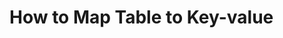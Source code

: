 # How to Map Table to Key-value


[^1]: [SQL in CockroachDB: Mapping Table Data to Key-Value Storage](https://www.cockroachlabs.com/blog/sql-in-cockroachdb-mapping-table-data-to-key-value-storage/)
[^2]: [基于 Raft 构建弹性伸缩的存储系统的一些实践](https://pingcap.com/blog-cn/building-distributed-db-with-raft/)


